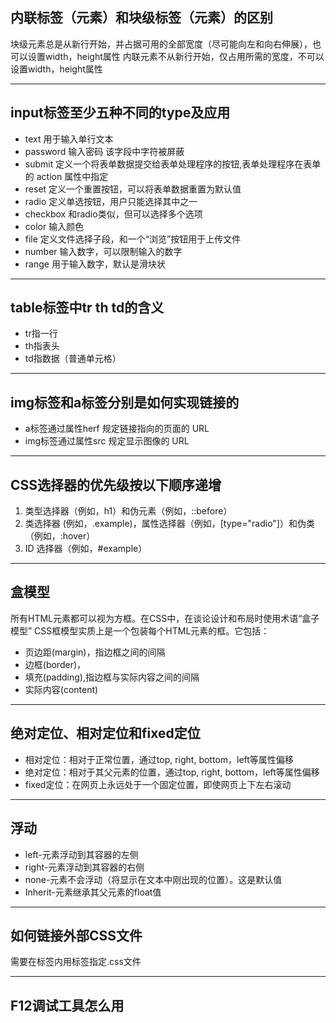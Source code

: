 ## 内联标签（元素）和块级标签（元素）的区别
块级元素总是从新行开始，并占据可用的全部宽度（尽可能向左和向右伸展），也可以设置width，height属性
内联元素不从新行开始，仅占用所需的宽度，不可以设置width，height属性
***
## input标签至少五种不同的type及应用
- text 用于输入单行文本
- password 输入密码 该字段中字符被屏蔽
- submit 定义一个将表单数据提交给表单处理程序的按钮,表单处理程序在表单的 action 属性中指定
- reset 定义一个重置按钮，可以将表单数据重置为默认值
- radio 定义单选按钮，用户只能选择其中之一
- checkbox 和radio类似，但可以选择多个选项
- color 输入颜色
- file 定义文件选择子段，和一个“浏览”按钮用于上传文件
- number 输入数字，可以限制输入的数字
- range 用于输入数字，默认是滑块状
***
## table标签中tr th td的含义
- tr指一行 
- th指表头
- td指数据（普通单元格）
***
## img标签和a标签分别是如何实现链接的
- a标签通过属性herf 规定链接指向的页面的 URL
- img标签通过属性src 规定显示图像的 URL
***
## CSS选择器的优先级按以下顺序递增
1. 类型选择器（例如，h1）和伪元素（例如，::before）
2. 类选择器 (例如，.example)，属性选择器（例如，[type="radio"]）和伪类（例如，:hover）
3. ID 选择器（例如，#example）
***
## 盒模型
所有HTML元素都可以视为方框。在CSS中，在谈论设计和布局时使用术语“盒子模型”
CSS框模型实质上是一个包装每个HTML元素的框。它包括：
- 页边距(margin)，指边框之间的间隔
- 边框(border)，
- 填充(padding),指边框与实际内容之间的间隔
- 实际内容(content)
***
## 绝对定位、相对定位和fixed定位
- 相对定位：相对于正常位置，通过top, right, bottom，left等属性偏移
- 绝对定位：相对于其父元素的位置，通过top, right, bottom，left等属性偏移
- fixed定位：在网页上永远处于一个固定位置，即使网页上下左右滚动
***
## 浮动
- left-元素浮动到其容器的左侧
- right-元素浮动到其容器的右侧
- none-元素不会浮动（将显示在文本中刚出现的位置）。这是默认值
- Inherit-元素继承其父元素的float值
***
## 如何链接外部CSS文件
需要在<head>标签内用<link>标签指定.css文件
***
## F12调试工具怎么用
